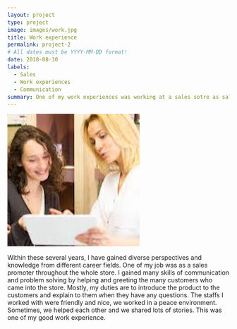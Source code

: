 ```yaml
---
layout: project
type: project
image: images/work.jpg
title: Work experience
permalink: project-2
# All dates must be YYYY-MM-DD format!
date: 2018-08-30
labels:
  - Sales
  - Work experiences
  - Communication
summary: One of my work experiences was working at a sales sotre as sales promoter.
---
```


<img class="ui medium right floated rounded image" src="../images/work.jpg">

Within these several years, I have gained diverse perspectives and knowledge from different career fields. One of my job was as a sales promoter throughout the whole store. I gained many skills of communication and problem solving by helping and greeting the many customers who came into the store. Mostly, my duties are to introduce the product to the customers and explain to them when they have any questions. The staffs I worked with were friendly and nice, we worked in a peace environment. Sometimes, we helped each other and we shared lots of stories. This was one of my good work experience.

